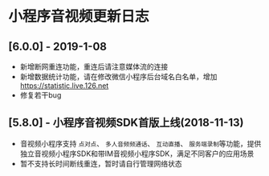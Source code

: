 # 小程序音视频更新日志

## [6.0.0] - 2019-1-08
* 新增断网重连功能，重连后请注意媒体流的连接
* 新增数据统计功能，请在修改微信小程序后台域名白名单，增加 https://statistic.live.126.net
* 修复若干bug

## [5.8.0] - 小程序音视频SDK首版上线(2018-11-13)

* 音视频小程序支持 `点对点`、 `多人音频频通话`、 `互动直播`、 `服务端录制`等功能，提供独立音视频小程序SDK和带IM音视频小程序SDK，满足不同客户的应用场景
* 暂不支持长时间断线重连，暂时请自行管理网络状态
